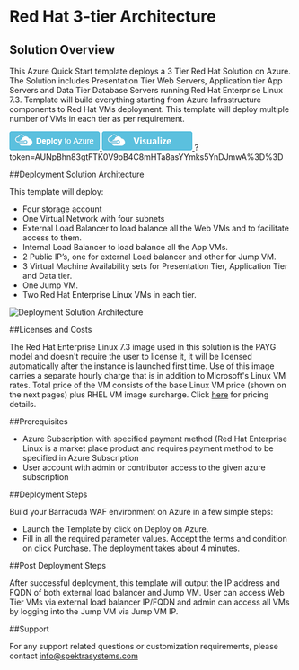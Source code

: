 # Red Hat 3-tier Architecture
## Solution Overview 
This Azure Quick Start template deploys a 3 Tier Red Hat Solution on Azure.  The Solution includes Presentation Tier Web Servers, Application tier App Servers and Data Tier Database Servers running Red Hat Enterprise Linux 7.3. Template will build everything starting from Azure Infrastructure components to Red Hat VMs deployment. This template will deploy multiple number of VMs in each tier as per requirement. 

<a href="https://portal.azure.com/#create/Microsoft.Template/uri/https%3A%2F%2Fraw.githubusercontent.com%2FSpektraSystems%2Fredhat-3tier-architecture%2Fmaster%2Fazuredeploy.json?token=AUNpBhn83gtFTK0V9oB4C8mHTa8asYYmks5YnDJmwA%3D%3D" target="_blank">
<img src="https://raw.githubusercontent.com/Azure/azure-quickstart-templates/master/1-CONTRIBUTION-GUIDE/images/deploytoazure.png"/>
</a>
<a href="http://armviz.io/#/?load=https%3A%2F%2Fraw.githubusercontent.com%2FSpektraSystems%2Fredhat-3tier-architecture%2Fmasterhttps://raw.githubusercontent.com/SpektraSystems/redhat-3tier-architecture/master/azuredeploy.json?token=AUNpBgMRJaQ1TWrJyU8sNK3LbDlIUrbJks5YnDFwwA%3D%3D" target="_blank">
<img src="https://raw.githubusercontent.com/Azure/azure-quickstart-templates/master/1-CONTRIBUTION-GUIDE/images/visualizebutton.png"/>
</a> 
 ?token=AUNpBhn83gtFTK0V9oB4C8mHTa8asYYmks5YnDJmwA%3D%3D
 
##Deployment Solution Architecture 

This template will deploy: 

- Four storage account 
-	One Virtual Network with four subnets
-	External Load Balancer to load balance all the Web VMs and to facilitate access to them.
- Internal Load Balancer to load balance all the App VMs.
-	2 Public IP’s, one for external Load balancer and other for Jump VM. 
-	3 Virtual Machine Availability sets for Presentation Tier, Application Tier and Data tier.
-	One Jump VM.
-	Two Red Hat Enterprise Linux VMs in each tier.

![Deployment Solution Architecture](https://github.com/SpektraSystems/redhat-3tier-architecture/blob/master/images/architecture.png?raw=true)

##Licenses and Costs 

The Red Hat Enterprise Linux 7.3 image used in this solution is the PAYG model and doesn't require the user to license it, it will be licensed automatically after the instance is launched first time. Use of this image carries a separate hourly charge that is in addition to Microsoft's Linux VM rates. Total price of the VM consists of the base Linux VM price (shown on the next pages) plus RHEL VM image surcharge.  Click [here](https://azure.microsoft.com/en-us/pricing/details/virtual-machines/red-hat/) for pricing details.

##Prerequisites 

- Azure Subscription with specified payment method (Red Hat Enterprise Linux is a market place product and requires payment method to be specified in Azure Subscription
-	User account with admin or contributor access to the given azure subscription

##Deployment Steps  

Build your Barracuda WAF environment on Azure in a few simple steps:  
- Launch the Template by click on Deploy on Azure.  
- Fill in all the required parameter values. Accept the terms and condition on click Purchase. The deployment takes about 4 minutes. 

##Post Deployment Steps 

After successful deployment, this template will output the IP address and FQDN of both external load balancer and Jump VM. User can access Web Tier VMs via external load balancer IP/FQDN and admin can access all VMs by logging into the Jump VM via Jump VM IP.

##Support 

For any support related questions or customization requirements, please contact info@spektrasystems.com



